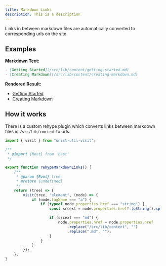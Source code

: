 ```yaml
---
title: Markdown Links
description: This is a description
---
```

Links in between markdown files are automatically converted to corresponding urls on the site.

## Examples

**Markdown Text:**

```markdown
- [Getting Started](/src/lib/content/getting-started.md)
- [Creating Markdown](/src/lib/content/creating-markdown.md)
```

**Rendered Result:**

- [Getting Started](/src/lib/content/getting-started.md)
- [Creating Markdown](/src/lib/content/creating-markdown.md)


## How it works

There is a custom rehype plugin which converts links between markdown files in `/src/lib/content` to urls.

```js
import { visit } from "unist-util-visit";

/**
 * @import {Root} from 'hast'
 */

export function rehypeMarkdownLinks() {
	/**
	 * @param {Root} tree
	 * @return {undefined}
	 */
	return (tree) => {
		visit(tree, "element", (node) => {
			if (node.tagName === "a") {
				if (typeof node.properties.href === "string") {
					const srcext = node.properties.href?.toString().split(".").pop();

					if (srcext === "md") {
						node.properties.href = node.properties.href
							.replace("/src/lib/content", "")
							.replace(".md", "");
					}
				}
			}
		});
	};
}

```